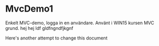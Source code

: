 # MvcDemo1
Enkelt MVC-demo, logga in en användare. Använt i WIN15 kursen MVC grund.
hej hej
ldf gldfngndfjkgnf

Here's another attempt to change this document

